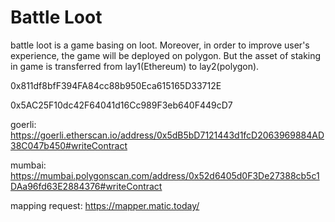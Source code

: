 # Battle Loot 

battle loot is a game basing on loot. Moreover, in order to improve user's experience, the game will be deployed on polygon. But the asset of staking in game is transferred from lay1(Ethereum) to lay2(polygon).


0x811df8bfF394FA84cc88b950Eca615165D33712E


0x5AC25F10dc42F64041d16Cc989F3eb640F449cD7

goerli: https://goerli.etherscan.io/address/0x5dB5bD7121443d1fcD2063969884AD38C047b450#writeContract

mumbai: https://mumbai.polygonscan.com/address/0x52d6405d0F3De27388cb5c1DAa96fd63E2884376#writeContract

mapping request: https://mapper.matic.today/

